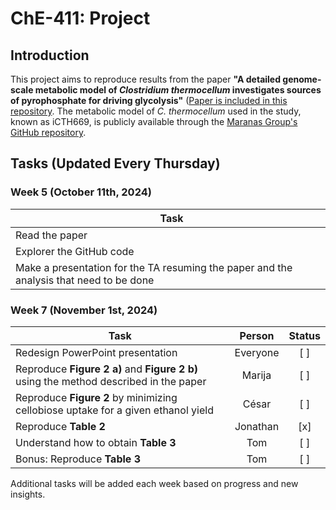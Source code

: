 # ChE-411: Project

## Introduction

This project aims to reproduce results from the paper **"A detailed genome-scale metabolic model of _Clostridium thermocellum_ investigates sources of pyrophosphate for driving glycolysis"** ([Paper is included in this repository](Paper.pdf). The metabolic model of _C. thermocellum_ used in the study, known as iCTH669, is publicly available through the [Maranas Group's GitHub repository](https://github.com/maranasgroup/iCTH669).

## Tasks (Updated Every Thursday)

### Week 5 (October 11th, 2024)

| <div style="width:500px">Task</div>                                                            |      Person      | Status |
|----------------------------------------------------------------------------------------------------|:---------------: |:-------:|
| Read the paper                                                                                     |     Everyone     |   [x]   |
| Explorer the GitHub code                                                                           |     Everyone     |   [x]   |
| Make a presentation for the TA resuming the paper and the analysis that need to be done            |     Everyone     |   [x]   |
  
### Week 7 (November 1st, 2024)

| Task                                                                                               |      Person      | Status |
|----------------------------------------------------------------------------------------------------|:---------------: |:-------:|
| Redesign PowerPoint presentation                                                                   |     Everyone     |   [ ]   |
| Reproduce **Figure 2 a)** and **Figure 2 b)** using the method described in the paper              |     Marija       |   [ ]   |
| Reproduce **Figure 2** by minimizing cellobiose uptake for a given ethanol yield                   |     César        |   [ ]   |
| Reproduce **Table 2**                                                                              |     Jonathan     |   [x]   |
| Understand how to obtain **Table 3**                                                               |     Tom          |   [ ]   |
| Bonus: Reproduce **Table 3**                                                                       |     Tom          |   [ ]   |

Additional tasks will be added each week based on progress and new insights.
